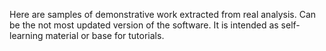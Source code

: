 Here are samples of demonstrative work extracted from real analysis. Can be the not most updated version of the software. It is intended as self-learning material or base for tutorials.